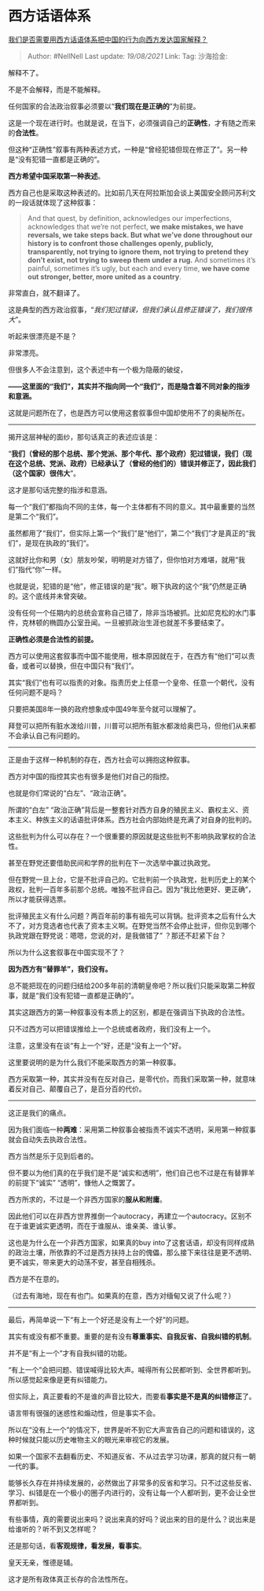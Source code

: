 # 西方话语体系
[我们是否需要用西方话语体系把中国的行为向西方发达国家解释？](https://www.zhihu.com/question/268743534/answer/1810908010)

> Author: #NellNell
> Last update: *19/08/2021*
> Link:
> Tag:
> 沙海拾金:

解释不了。

不是不会解释，而是不能解释。

任何国家的合法政治叙事必须要以“**我们现在是正确的**”为前提。

这是一个现在进行时。也就是说，在当下，必须强调自己的**正确性**，才有随之而来的**合法性**。

但这种“正确性”叙事有两种表述方式，一种是“曾经犯错但现在修正了”。另一种是“没有犯错一直都是正确的“。

**西方希望中国采取第一种表述**。

西方自己也是采取这种表述的。比如前几天在阿拉斯加会谈上美国安全顾问苏利文的一段话就体现了这种叙事：

> And that quest, by definition, acknowledges our imperfections, acknowledges that we’re not perfect, **we make mistakes, we have reversals, we take steps back. But what we’ve done throughout our history is to confront those challenges openly, publicly, transparently, not trying to ignore them, not trying to pretend they don’t exist, not trying to sweep them under a rug.** And sometimes it’s painful, sometimes it’s ugly, but each and every time, **we have come out stronger, better, more united as a country**.

非常直白，就不翻译了。

这是典型的西方政治叙事，“_我们犯过错误，但我们承认且修正错误了，我们很伟大_”。

听起来很漂亮是不是？

非常漂亮。

但很多人不会注意到，这个表述中有一个极为隐蔽的破绽，

**——这里面的“我们”，其实并不指向同一个“我们”，而是隐含着不同对象的指涉和意涵。**

这就是问题所在了，也是西方可以使用这套叙事但中国却使用不了的奥秘所在。

---

揭开这层神秘的面纱，那句话真正的表述应该是：

“**我们（曾经的那个总统、那个党派、那个年代、那个政府）犯过错误，我们（现在这个总统、党派、政府）已经承认了（曾经的他们的）错误并修正了，因此我们（这个国家）很伟大**”。

这才是那句话完整的指涉和意涵。

每一个“我们”都指向不同的主体，每一个主体都有不同的意义。其中最重要的当然是第二个“我们”。

虽然都用了“我们”，但实际上第一个“我们”是“他们”，第二个“我们”才是真正的“我们”，是现在执政的”我们“。

这就好比你和男（女）朋友吵架，明明是对方错了，但你怕对方难堪，就用“我们”指代“你”一样。

也就是说，犯错的是“他”，修正错误的是“我”。眼下执政的这个“我”仍然是正确的。这个底线并未曾突破。

没有任何一个任期内的总统会宣称自己错了，除非当场被抓。比如尼克松的水门事件，克林顿的椭圆办公室丑闻。一旦被抓政治生涯也就差不多要结束了。

**正确性必须是合法性的前提。**

西方可以使用这套叙事而中国不能使用，根本原因就在于，在西方有“他们”可以责备，或者可以替换，但在中国只有“我们”。

其实“我们”也有可以指责的对象。指责历史上任意一个皇帝、任意一个朝代，没有任何问题不是吗？

只要把美国8年一换的政府想象成中国49年至今就可以理解了。

拜登可以把所有脏水泼给川普，川普可以把所有脏水都泼给奥巴马，但他们从来都不会承认自己有问题的。

---

正是由于这样一种机制的存在，西方社会可以拥抱这种叙事。

西方对中国的指控其实也有很多是他们对自己的指控。

也就是你们常说的“白左”、“政治正确”。

所谓的“白左” “政治正确”背后是一整套针对西方自身的殖民主义、霸权主义、资本主义、种族主义的话语批评体系。西方社会内部始终是充满了对自身的批判的。

这些批判为什么可以存在？一个很重要的原因就是这些批判不影响执政掌权的合法性。

甚至在野党还要借助民间和学界的批判在下一次选举中赢过执政党。

但在野党一旦上台，它是不批评自己的。它批判前一个执政党，批判历史上的某个政权，批判一百年多前那个总统。唯独不批评自己。因为“我比他更好、更正确”，所以才能获得选票。

批评殖民主义有什么问题？两百年前的事有祖先可以背锅。批评资本之后有什么大不了，对方竞选者也代表了资本主义啊。在野党当然不会停止批评，但你见到哪个执政党跟在野党说：嗯嗯，您说的对，是我做错了” ？那还不赶紧下台？

所以为什么这套叙事在中国实现不了？

**因为西方有“替罪羊”，我们没有。**

总不能把现在的问题归结给200多年前的清朝皇帝吧？所以我们只能采取第二种叙事，就是“我们没有犯错一直都是正确的”。

其实这跟西方的第一种叙事没有本质上的区别，都是在强调当下执政的合法性。

只不过西方可以把错误推给上一个总统或者政府，我们没有上一个。

注意，这里没有在谈“有上一个”好，还是“没有上一个”好。

这里要说明的是为什么我们不能采取西方的第一种叙事。

西方采取第一种，其实并没有在反对自己，是零代价。而我们采取第一种，就意味着反对自己、颠覆自己了，是百分百的代价。

---

这正是我们的痛点。

因为我们面临一种**两难**：采用第二种叙事会被指责不诚实不透明，采用第一种叙事就会自动失去执政合法性。

西方当然是乐于见到后者的。

但不要以为他们真的在乎我们是不是“诚实和透明”，他们自己也不过是在有替罪羊的前提下“诚实” “透明”，慷他人之慨罢了。

西方所求的，不过是一个非西方国家的**服从和附庸**。

因此他们可以在非西方世界推倒一个autocracy，再建立一个autocracy。区别不在于谁更诚实更透明，而在于谁服从、谁亲美、谁认爹。

这也是为什么在一个非西方国家，如果真的buy into了这套话语，却没有同样成熟的政治土壤，所依靠的不过是西方扶持上台的傀儡，那么接下来往往是更不透明、更不诚实，带来更大的动荡不安，甚至自相残杀。

西方是不在意的。

（过去有海地，现在有也门。如果真的在意，西方对缅甸又说了什么呢？）

---

最后，再简单说一下“有上一个好还是没有上一个好”的问题。

其实有或没有都不重要。重要的是有没有**尊重事实、自我反省、自我纠错的机制**。

并不是“有上一个”才有自我纠错的功能。

“有上一个”会把问题、错误喊得比较大声。喊得所有公民都听到、全世界都听到。所以感觉起来像是更有纠错能力。

但实际上，真正要看的不是谁的声音比较大，而要看**事实是不是真的纠错修正**了。

语言带有很强的迷惑性和煽动性，但是事实不会。

所以在“没有上一个”的情况下，世界是听不到它大声宣告自己的问题和错误的，这种时候就只能以历史唯物主义的眼光来审视它的发展。

如果一个国家不去翻看历史、不知道反省、不从过去学习功课，那真的就只有一朝一代的事。

能够长久存在并持续发展的，必然做出了非常多的反省和学习。只不过这些反省、学习、纠错是在一个极小的圈子内进行的，没有让每一个人都听到，更不会让全世界都听到。

有些事情，真的需要说出来吗？说出来真的好吗？说出来的目的是什么？说出来是给谁听的？听不到又怎样呢？

还是那句话，看**客观规律，看发展，看事实**。

皇天无亲，惟德是辅。

这才是所有政体真正长存的合法性所在。
